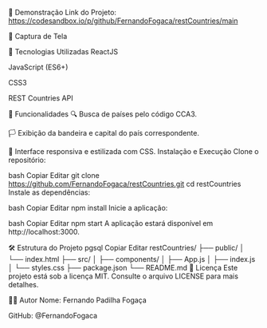 🚀 Demonstração
Link do Projeto: https://codesandbox.io/p/github/FernandoFogaca/restCountries/main

📸 Captura de Tela

🧰 Tecnologias Utilizadas
ReactJS

JavaScript (ES6+)

CSS3

REST Countries API

🎯 Funcionalidades
🔍 Busca de países pelo código CCA3.

🏳️ Exibição da bandeira e capital do país correspondente.

🎨 Interface responsiva e estilizada com CSS.
 Instalação e Execução
Clone o repositório:

bash
Copiar
Editar
git clone https://github.com/FernandoFogaca/restCountries.git
cd restCountries
Instale as dependências:

bash
Copiar
Editar
npm install
Inicie a aplicação:

bash
Copiar
Editar
npm start
A aplicação estará disponível em http://localhost:3000.

🛠️ Estrutura do Projeto
pgsql
Copiar
Editar
restCountries/
├── public/
│   └── index.html
├── src/
│   ├── components/
│   ├── App.js
│   ├── index.js
│   └── styles.css
├── package.json
└── README.md
📄 Licença
Este projeto está sob a licença MIT. Consulte o arquivo LICENSE para mais detalhes.

🙋‍♂️ Autor
Nome: Fernando Padilha Fogaça

GitHub: @FernandoFogaca
